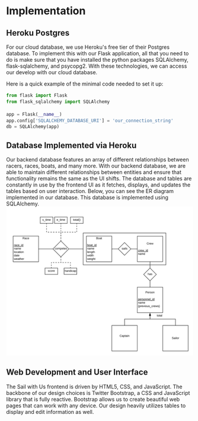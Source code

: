 # Implementation

## Heroku Postgres 
For our cloud database, we use Heroku's free tier of their Postgres database. To implement this with our 
Flask application, all that you need to do is make sure that you have installed the python packages SQLAlchemy,
flask-sqlalchemy, and psycopg2. With these technologies, we can access our develop with our cloud 
database.

Here is a quick example of the minimal code needed to set it up: 
```python
from flask import Flask
from flask_sqlalchemy import SQLAlchemy

app = Flask(__name__)
app.config['SQLALCHEMY_DATABASE_URI'] = 'our_connection_string'
db = SQLAlchemy(app)
```

## Database Implemented via Heroku
Our backend database features an array of different relationships between racers, races, boats, and many more. With our backend
database, we are able to maintain different relationships between entities and ensure that functionality remains the same as the UI
shifts. The database and tables are constantly in use by the frontend UI as it fetches, displays, and updates the tables based on user
interaction. Below, you can see the ER diagram implemented in our database. This database is implemented using SQLAlchemy.
![alt text](ER_Diagram.png)

## Web Development and User Interface
The Sail with Us frontend is driven by HTML5, CSS, and JavaScript. The backbone of our design
choices is Twitter Bootstrap, a CSS and JavaScript library that is fully reactive. Bootstrap 
allows us to create beautiful web pages that can work with any device. Our design heavily
utilizes tables to display and edit information as well.
